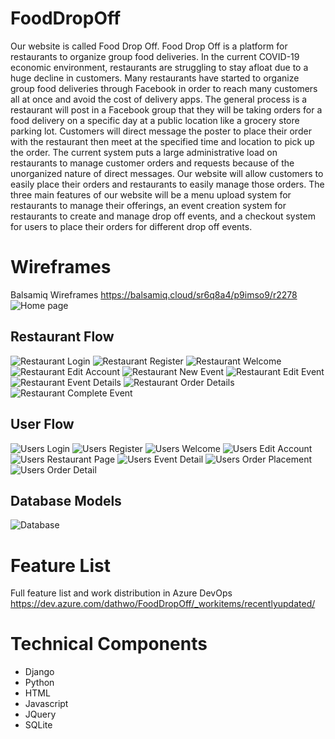 # FoodDropOff
Our website is called Food Drop Off. Food Drop Off is a platform for restaurants to organize group food deliveries. In the current COVID-19 economic environment, restaurants are struggling to stay afloat due to a huge decline in customers. Many restaurants have started to organize group food deliveries through Facebook in order to reach many customers all at once and avoid the cost of delivery apps. The general process is a restaurant will post in a Facebook group that they will be taking orders for a food delivery on a specific day at a public location like a grocery store parking lot. Customers will direct message the poster to place their order with the restaurant then meet at the specified time and location to pick up the order. The current system puts a large administrative load on restaurants to manage customer orders and requests because of the unorganized nature of direct messages. Our website will allow customers to easily place their orders and restaurants to easily manage those orders. The three main features of our website will be a menu upload system for restaurants to manage their offerings, an event creation system for restaurants to create and manage drop off events, and a checkout system for users to place their orders for different drop off events.
# Wireframes
Balsamiq Wireframes 
https://balsamiq.cloud/sr6q8a4/p9imso9/r2278
![Home page](/Wireframes/Homepage.png)
## Restaurant Flow
![Restaurant Login](/Wireframes/Restaurants-Login.png)
![Restaurant Register](/Wireframes/Restaurants-Register.png)
![Restaurant Welcome](/Wireframes/Restaurants-Welcome.png)
![Restaurant Edit Account](/Wireframes/Restaurants-Edit_Account.png)
![Restaurant New Event](/Wireframes/Restaurants-New_Event.png)
![Restaurant Edit Event](/Wireframes/Restaurants-Edit_Event.png)
![Restaurant Event Details](/Wireframes/Restaurants-Event_Detail.png)
![Restaurant Order Details](/Wireframes/Restaurants-Order_Detail.png)
![Restaurant Complete Event](/Wireframes/Restaurants-Complete_Event.png)
## User Flow
![Users Login](/Wireframes/Users-Login.png)
![Users Register](/Wireframes/Users-Register.png)
![Users Welcome](/Wireframes/Users-Welcome.png)
![Users Edit Account](/Wireframes/Users-Edit_Account.png)
![Users Restaurant Page](/Wireframes/Users-Restaurant_Page.png)
![Users Event Detail](/Wireframes/Users-Event_Detail.png)
![Users Order Placement](/Wirefreams/Users-Order_Placement.png)
![Users Order Detail](/Wireframes/Users-Order_Detail.png)
## Database Models
![Database](/Wireframes/DB.png)
# Feature List
Full feature list and work distribution in Azure DevOps https://dev.azure.com/dathwo/FoodDropOff/_workitems/recentlyupdated/
# Technical Components
* Django
* Python
* HTML
* Javascript
* JQuery
* SQLite
